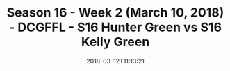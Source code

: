 ---
title: Season 16 - Week 2 (March 10, 2018) - DCGFFL - S16 Hunter Green vs S16 Kelly
  Green
teams-score:
- team: _teams/s16-forest.md
  score: 42
- team: _teams/s16-kelly-green.md
  score: 6
mvp: Will Lipovsky, Mike Hess
game-ball: Edgar Chavez, Justin Parker
season: 16
week: 2
date: '2018-03-12T11:13:21'
pageid: season-16-week-2-march-10-2018-6350-vs-6352
---